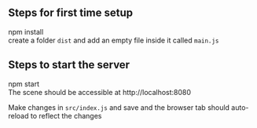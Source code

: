## Steps for first time setup
npm install  
create a folder `dist` and add an empty file inside it called `main.js`

## Steps to start the server
npm start  
The scene should be accessible at http://localhost:8080

Make changes in `src/index.js` and save and the browser tab should auto-reload to reflect the changes